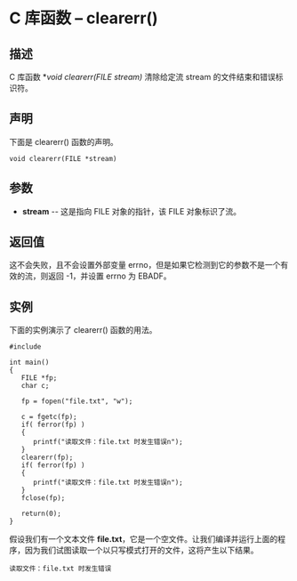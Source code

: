 # C 库函数 – clearerr()


## 描述

C 库函数 **void clearerr(FILE *stream)** 清除给定流 stream 的文件结束和错误标识符。

## 声明

下面是 clearerr() 函数的声明。

    void clearerr(FILE *stream)

## 参数

* **stream** \-- 这是指向 FILE 对象的指针，该 FILE 对象标识了流。

## 返回值

这不会失败，且不会设置外部变量 errno，但是如果它检测到它的参数不是一个有效的流，则返回 -1，并设置 errno 为 EBADF。

## 实例

下面的实例演示了 clearerr() 函数的用法。

    #include 

    int main()
    {
       FILE *fp;
       char c;

       fp = fopen("file.txt", "w");

       c = fgetc(fp);
       if( ferror(fp) )
       {
          printf("读取文件：file.txt 时发生错误n");
       }
       clearerr(fp);
       if( ferror(fp) )
       {
          printf("读取文件：file.txt 时发生错误n");
       }
       fclose(fp);

       return(0);
    }

假设我们有一个文本文件 **file.txt**，它是一个空文件。让我们编译并运行上面的程序，因为我们试图读取一个以只写模式打开的文件，这将产生以下结果。

    读取文件：file.txt 时发生错误
